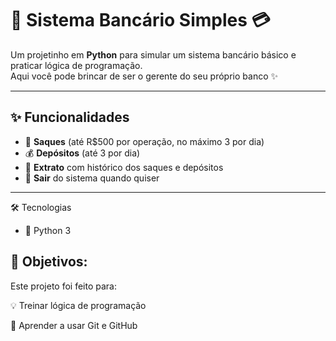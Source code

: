 # 💖 Sistema Bancário Simples 💳

Um projetinho em **Python** para simular um sistema bancário básico e praticar lógica de programação.  
Aqui você pode brincar de ser o gerente do seu próprio banco ✨  

---

## ✨ Funcionalidades
- 💸 **Saques** (até R$500 por operação, no máximo 3 por dia)  
- 💰 **Depósitos** (até 3 por dia)  
- 📜 **Extrato** com histórico dos saques e depósitos  
- 🚪 **Sair** do sistema quando quiser  

---

🛠️ Tecnologias

- 🐍 Python 3

## 🎯 Objetivos:

 Este projeto foi feito para:

💡 Treinar lógica de programação

🌱 Aprender a usar Git e GitHub

